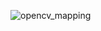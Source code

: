 ![opencv_mapping](https://user-images.githubusercontent.com/74967520/115332227-f7091c80-a1c9-11eb-9bbd-502fecf67588.png)
